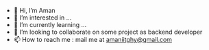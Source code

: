 - 👋 Hi, I’m Aman
- 👀 I’m interested in ...
- 🌱 I’m currently learning ...
- 💞️ I’m looking to collaborate on some project as backend developer
- 📫 How to reach me : mail me at amaniitghy@gmail.com

<!---
amanjn315/amanjn315 is a ✨ special ✨ repository because its `README.md` (this file) appears on your GitHub profile.
You can click the Preview link to take a look at your changes.
--->
